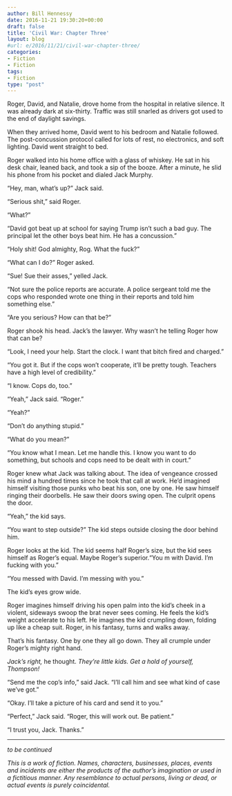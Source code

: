 ```yaml
---
author: Bill Hennessy
date: 2016-11-21 19:30:20+00:00
draft: false
title: 'Civil War: Chapter Three'
layout: blog
#url: e/2016/11/21/civil-war-chapter-three/
categories:
- Fiction
- Fiction
tags:
- Fiction
type: "post"
---
```


Roger, David, and Natalie, drove home from the hospital in relative silence. It was already dark at six-thirty. Traffic was still snarled as drivers got used to the end of daylight savings.

When they arrived home, David went to his bedroom and Natalie followed. The post-concussion protocol called for lots of rest, no electronics, and soft lighting. David went straight to bed.

Roger walked into his home office with a glass of whiskey. He sat in his desk chair, leaned back, and took a sip of the booze. After a minute, he slid his phone from his pocket and dialed Jack Murphy.

“Hey, man, what’s up?” Jack said.

“Serious shit,” said Roger.

“What?”

“David got beat up at school for saying Trump isn’t such a bad guy. The principal let the other boys beat him. He has a concussion.”

“Holy shit! God almighty, Rog. What the fuck?”

“What can I do?” Roger asked.

“Sue! Sue their asses,” yelled Jack.

“Not sure the police reports are accurate. A police sergeant told me the cops who responded wrote one thing in their reports and told him something else.”

“Are you serious? How can that be?”

Roger shook his head. Jack’s the lawyer. Why wasn’t he telling Roger how that can be?

“Look, I need your help. Start the clock. I want that bitch fired and charged.”

“You got it. But if the cops won’t cooperate, it’ll be pretty tough. Teachers have a high level of credibility.”

“I know. Cops do, too.”

“Yeah,” Jack said. “Roger.”

“Yeah?”

“Don’t do anything stupid.”

“What do you mean?”

“You know what I mean. Let me handle this. I know you want to do something, but schools and cops need to be dealt with in court.”

Roger knew what Jack was talking about. The idea of vengeance crossed his mind a hundred times since he took that call at work. He’d imagined himself visiting those punks who beat his son, one by one. He saw himself ringing their doorbells. He saw their doors swing open. The culprit opens the door.

“Yeah,” the kid says.

“You want to step outside?” The kid steps outside closing the door behind him.

Roger looks at the kid. The kid seems half Roger’s size, but the kid sees himself as Roger’s equal. Maybe Roger’s superior.“You m with David. I’m fucking with you.”

“You messed with David. I’m messing with you.”

The kid’s eyes grow wide.

Roger imagines himself driving his open palm into the kid’s cheek in a violent, sideways swoop the brat never sees coming. He feels the kid’s weight accelerate to his left. He imagines the kid crumpling down, folding up like a cheap suit. Roger, in his fantasy, turns and walks away.

That’s his fantasy. One by one they all go down. They all crumple under Roger’s mighty right hand.

_Jack’s right,_ he thought. _They’re little kids. Get a hold of yourself, Thompson!_

“Send me the cop’s info,” said Jack. “I’ll call him and see what kind of case we’ve got.”

“Okay. I’ll take a picture of his card and send it to you.”

“Perfect,” Jack said. “Roger, this will work out. Be patient.”

“I trust you, Jack. Thanks.”



* * *



_to be continued_

_This is a work of fiction. Names, characters, businesses, places, events and incidents are either the products of the author’s imagination or used in a fictitious manner. Any resemblance to actual persons, living or dead, or actual events is purely coincidental._
